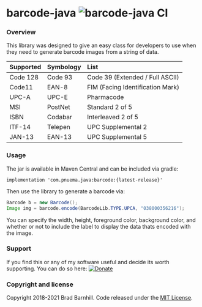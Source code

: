 # barcode-java ![barcode-java CI](https://github.com/barnhill/barcode-java/workflows/barcode-java%20CI/badge.svg)

### Overview ###
 
This library was designed to give an easy class for developers to use when they need to generate barcode images from a string of data.

|   Supported   |  Symbology    | List  |
| :------------- | :------------- | :-----|
| Code 128      | Code 93       | Code 39 (Extended / Full ASCII) |
| Code11        | EAN-8         | FIM (Facing Identification Mark) |
| UPC-A         | UPC-E         | Pharmacode   |
| MSI           | PostNet       | Standard 2 of 5 |
| ISBN          | Codabar       | Interleaved 2 of 5 |
| ITF-14        | Telepen       | UPC Supplemental 2 |
| JAN-13        | EAN-13        | UPC Supplemental 5 |

### Usage ###

The jar is available in Maven Central and can be included via gradle:
```Gradle
implementation 'com.pnuema.java:barcode:{latest-release}'
```

Then use the library to generate a barcode via:

```Java
Barcode b = new Barcode();
Image img = barcode.encode(BarcodeLib.TYPE.UPCA, "038000356216");
```

You can specify the width, height, foreground color, background color, and whether or not to include the label to display the data thats encoded with the image.

### Support ###
If you find this or any of my software useful and decide its worth supporting.  You can do so here:  [![Donate](https://img.shields.io/badge/Donate-PayPal-green.svg)](https://www.paypal.com/cgi-bin/webscr?cmd=_s-xclick&hosted_button_id=QKT9PSYTDNSXS)

### Copyright and license ###

Copyright 2018-2021 Brad Barnhill. Code released under the [MIT License](https://github.com/bbarnhill/barcode-java/blob/master/LICENSE).
